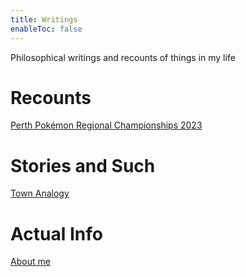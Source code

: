 ```yaml
---
title: Writings
enableToc: false
---
```


Philosophical writings and recounts of things in my life
# Recounts

[Perth Pokémon Regional Championships 2023](Writings/perth2023.md)

# Stories and Such

[Town Analogy](Writings/town.md)

# Actual Info

[About me](Writings/AboutMe.md)
